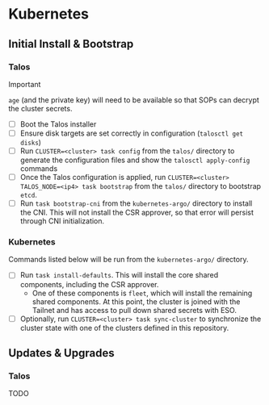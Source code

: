 # Kubernetes

## Initial Install & Bootstrap

### Talos

> [!IMPORTANT]
> `age` (and the private key) will need to be available so that SOPs can decrypt the cluster secrets.

- [ ] Boot the Talos installer
- [ ] Ensure disk targets are set correctly in configuration (`talosctl get disks`)
- [ ] Run `CLUSTER=<cluster> task config` from the `talos/` directory to generate the configuration files and show the `talosctl apply-config` commands
- [ ] Once the Talos configuration is applied, run `CLUSTER=<cluster> TALOS_NODE=<ip4> task bootstrap` from the `talos/` directory to bootstrap `etcd`.
- [ ] Run `task bootstrap-cni` from the `kubernetes-argo/` directory to install the CNI. This will not install the CSR approver, so that error will persist through CNI initialization.

### Kubernetes

Commands listed below will be run from the `kubernetes-argo/` directory.

- [ ] Run `task install-defaults`. This will install the core shared components, including the CSR approver.
  - One of these components is `fleet`, which will install the remaining shared components. At this point, the cluster is joined with the Tailnet and has access to pull down shared secrets with ESO.
- [ ] Optionally, run `CLUSTER=<cluster> task sync-cluster` to synchronize the cluster state with one of the clusters defined in this repository.

## Updates & Upgrades

### Talos

TODO
